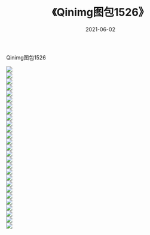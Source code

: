 ﻿---
layout: post
title:  《Qinimg图包1526》
date:   2021-06-02
img: http://imgx.orgx.ga/Qinimg图包/Qinimg图包1526/000.jpg
categories: [美女, 清纯, 唯美]
---

Qinimg图包1526

 ![](http://imgx.orgx.ga/Qinimg图包/Qinimg图包1526/001.jpg) <br>![](http://imgx.orgx.ga/Qinimg图包/Qinimg图包1526/002.jpg) <br>![](http://imgx.orgx.ga/Qinimg图包/Qinimg图包1526/003.jpg) <br>![](http://imgx.orgx.ga/Qinimg图包/Qinimg图包1526/004.jpg) <br>![](http://imgx.orgx.ga/Qinimg图包/Qinimg图包1526/005.jpg) <br>![](http://imgx.orgx.ga/Qinimg图包/Qinimg图包1526/006.jpg) <br>![](http://imgx.orgx.ga/Qinimg图包/Qinimg图包1526/007.jpg) <br>![](http://imgx.orgx.ga/Qinimg图包/Qinimg图包1526/008.jpg) <br>![](http://imgx.orgx.ga/Qinimg图包/Qinimg图包1526/009.jpg) <br>![](http://imgx.orgx.ga/Qinimg图包/Qinimg图包1526/010.jpg) <br>![](http://imgx.orgx.ga/Qinimg图包/Qinimg图包1526/011.jpg) <br>![](http://imgx.orgx.ga/Qinimg图包/Qinimg图包1526/012.jpg) <br>![](http://imgx.orgx.ga/Qinimg图包/Qinimg图包1526/013.jpg) <br>![](http://imgx.orgx.ga/Qinimg图包/Qinimg图包1526/014.jpg) <br>![](http://imgx.orgx.ga/Qinimg图包/Qinimg图包1526/015.jpg) <br>![](http://imgx.orgx.ga/Qinimg图包/Qinimg图包1526/016.jpg) <br>![](http://imgx.orgx.ga/Qinimg图包/Qinimg图包1526/017.jpg) <br>![](http://imgx.orgx.ga/Qinimg图包/Qinimg图包1526/018.jpg) <br>![](http://imgx.orgx.ga/Qinimg图包/Qinimg图包1526/019.jpg) <br>![](http://imgx.orgx.ga/Qinimg图包/Qinimg图包1526/020.jpg) <br>![](http://imgx.orgx.ga/Qinimg图包/Qinimg图包1526/021.jpg) <br>![](http://imgx.orgx.ga/Qinimg图包/Qinimg图包1526/022.jpg) <br>![](http://imgx.orgx.ga/Qinimg图包/Qinimg图包1526/023.jpg) <br>![](http://imgx.orgx.ga/Qinimg图包/Qinimg图包1526/024.jpg) <br>![](http://imgx.orgx.ga/Qinimg图包/Qinimg图包1526/025.jpg) <br>![](http://imgx.orgx.ga/Qinimg图包/Qinimg图包1526/026.jpg) <br>![](http://imgx.orgx.ga/Qinimg图包/Qinimg图包1526/027.jpg) <br>